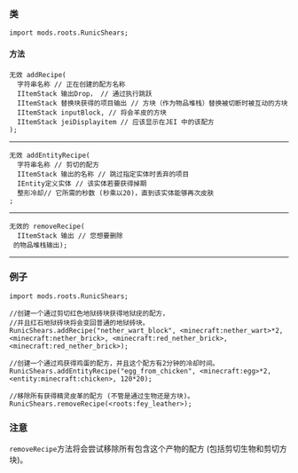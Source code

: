### 类

```zenscript
import mods.roots.RunicShears;
```

#### 方法

```zenscript
无效 addRecipe(
  字符串名称 // 正在创建的配方名称
  IItemStack 输出Drop， // 通过执行跳跃
  IItemStack 替换块获得的项目输出 // 方块（作为物品堆栈）替换被切断时被互动的方块
  IItemStack inputBlock, // 将会羊皮的方块
  IItemStack jeiDisplayitem // 应该显示在JEI 中的该配方
);
```

* * *

```zenscript
无效 addEntityRecipe(
  字符串名称 // 剪切的配方
  IItemStack 输出的名称 // 跳过指定实体时丢弃的项目
  IEntity定义实体 // 该实体若要获得掉期
  整形冷却// 它所需的秒数 (秒乘以20)，直到该实体能够再次皮肤
;
```

* * *

```zenscript
无效的 removeRecipe(
  IItemStack 输出 // 您想要删除
 的物品堆栈输出);
```

* * *

### 例子

```zenscript
import mods.roots.RunicShears;

//创建一个通过剪切红色地狱砖块获得地狱疣的配方，
//并且红石地狱砖块将会变回普通的地狱砖块。
RunicShears.addRecipe("nether_wart_block", <minecraft:nether_wart>*2, <minecraft:nether_brick>, <minecraft:red_nether_brick>, <minecraft:red_nether_brick>);

//创建一个通过鸡获得鸡蛋的配方，并且这个配方有2分钟的冷却时间。
RunicShears.addEntityRecipe("egg_from_chicken", <minecraft:egg>*2, <entity:minecraft:chicken>, 120*20);

//移除所有获得精灵皮革的配方 (不管是通过生物还是方块)。 
RunicShears.removeRecipe(<roots:fey_leather>);
```

### 注意

`removeRecipe`方法将会尝试移除所有包含这个产物的配方 (包括剪切生物和剪切方块)。